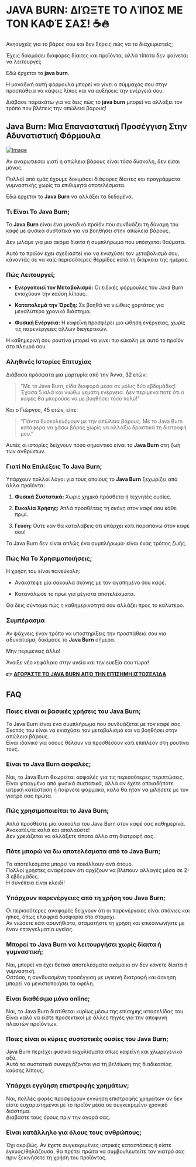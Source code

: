 # JAVA BURN: ΔΙΏΞΤΕ ΤΟ ΛΊΠΟΣ ΜΕ ΤΟΝ ΚΑΦΈ ΣΑΣ! ☕🔥

Ανησυχείς για το βάρος σου και δεν ξέρεις πώς να το διαχειριστείς; 

Έχεις δοκιμάσει διάφορες δίαιτες και προϊόντα, αλλά τίποτα δεν φαίνεται να λειτουργεί; 

Εδώ έρχεται το **java burn**. 

Η μοναδική αυτή φόρμουλα μπορεί να γίνει ο σύμμαχός σου στην προσπάθεια να κάψεις λίπος και να αυξήσεις την ενέργειά σου. 

Διάβασε παρακάτω για να δεις πώς το **java burn** μπορεί να αλλάξει τον τρόπο που βλέπεις την απώλεια βάρους!

## Java Burn: Μια Επαναστατική Προσέγγιση Στην Αδυνατιστική Φόρμουλα

[![Image](https://morningcoffeeritual.net/images/3-pouches.png)](https://gchaffi.com/9ywhgezN)

Αν αναρωτιέσαι γιατί η απώλεια βάρους είναι τόσο δύσκολη, δεν είσαι μόνος.

Πολλοί από εμάς έχουμε δοκιμάσει διάφορες δίαιτες και προγράμματα γυμναστικής χωρίς τα επιθυμητά αποτελέσματα. 

Εδώ έρχεται το **Java Burn** να αλλάξει τα δεδομένα.

### Τι Είναι Το Java Burn;

Το **Java Burn** είναι ένα μοναδικό προϊόν που συνδυάζει τη δύναμη του καφέ με φυσικά συστατικά για να βοηθήσει στην απώλεια βάρους. 

Δεν μιλάμε για μια ακόμα δίαιτα ή συμπλήρωμα που υπόσχεται θαύματα. 

Αυτό το προϊόν έχει σχεδιαστεί για να ενισχύσει τον μεταβολισμό σου, κάνοντάς σε να καίς περισσότερες θερμίδες κατά τη διάρκεια της ημέρας.

### Πώς Λειτουργεί;

- **Ενεργοποιεί τον Μεταβολισμό:** Οι ειδικές φόρμουλες του Java Burn ενισχύουν την καύση λίπους.
  
- **Καταπολεμά την Όρεξη:** Σε βοηθά να νιώθεις χορτάτος για μεγαλύτερο χρονικό διάστημα.
  
- **Φυσική Ενέργεια:** Η καφεΐνη προσφέρει μια ώθηση ενέργειας, χωρίς τις παρενέργειες άλλων διεγερτικών.

Η καθημερινή σου ρουτίνα μπορεί να γίνει πιο εύκολη με αυτό το προϊόν στο πλευρό σου.

### Αληθινές Ιστορίες Επιτυχίας

Διάβασα πρόσφατα μια μαρτυρία από την Άννα, 32 ετών:

> "Με το Java Burn, είδα διαφορά μέσα σε μόλις δύο εβδομάδες! 
> Έχασα 5 κιλά και νιώθω γεμάτη ενέργεια. 
> Δεν περίμενα ποτέ ότι ο καφές θα μπορούσε να με βοηθήσει τόσο πολύ!"

Και ο Γιώργος, 45 ετών, είπε:

> "Πάντα δυσκολευόμουν με την απώλεια βάρους. 
> Με το Java Burn κατάφερα να χάσω βάρος χωρίς να αλλάξω δραστικά τη διατροφή μου."

Αυτές οι ιστορίες δείχνουν πόσο σημαντικό είναι το **Java Burn** στη ζωή των ανθρώπων.

### Γιατί Να Επιλέξεις Το Java Burn;

Υπάρχουν πολλοί λόγοι για τους οποίους το **Java Burn** ξεχωρίζει από άλλα προϊόντα:

1. **Φυσικά Συστατικά:** Χωρίς χημικά πρόσθετα ή τεχνητές ουσίες.
   
2. **Ευκολία Χρήσης:** Απλά προσθέτεις τη σκόνη στον καφέ σου κάθε πρωί.
   
3. **Γεύση:** Ούτε καν θα καταλάβεις ότι υπάρχει κάτι παραπάνω στον καφέ σου!

Το Java Burn δεν είναι απλώς ένα συμπλήρωμα· είναι ένας τρόπος ζωής.

### Πώς Να Το Χρησιμοποιήσεις;

Η χρήση του είναι πανεύκολη:

- Ανακάτεψε μία σακούλα σκόνης με τον αγαπημένο σου καφέ.
  
- Κατανάλωσε το πρωί για μέγιστα αποτελέσματα.

Θα δεις σύντομα πώς η καθημερινότητά σου αλλάζει προς το καλύτερο.

### Συμπέρασμα

Αν ψάχνεις έναν τρόπο να υποστηρίξεις την προσπάθειά σου για αδυνάτισμα, δοκίμασε το **Java Burn** σήμερα. 

Μην περιμένεις άλλο!

Άνοιξε νέο κεφάλαιο στην υγεία και την ευεξία σου τώρα!



**👉 [ΑΓΟΡΆΣΤΕ ΤΟ JAVA BURN ΑΠΌ ΤΗΝ ΕΠΊΣΗΜΗ ΙΣΤΟΣΕΛΊΔΑ](https://gchaffi.com/9ywhgezN)**

## FAQ

### Ποιες είναι οι βασικές χρήσεις του Java Burn;

Το Java Burn είναι ένα συμπλήρωμα που συνδυάζεται με τον καφέ σας.  
Σκοπός του είναι να ενισχύσει τον μεταβολισμό και να βοηθήσει στην απώλεια βάρους.  
Είναι ιδανικό για όσους θέλουν να προσθέσουν κάτι επιπλέον στη ρουτίνα τους.

### Είναι το Java Burn ασφαλές;

Ναι, το Java Burn θεωρείται ασφαλές για τις περισσότερες περιπτώσεις.  
Είναι φτιαγμένο από φυσικά συστατικά, αλλά αν έχετε οποιαδήποτε ιατρική κατάσταση ή παίρνετε φάρμακα, καλό θα ήταν να μιλήσετε με τον γιατρό σας πρώτα.

### Πώς χρησιμοποιείται το Java Burn;

Απλά προσθέστε μία σακούλα του Java Burn στον καφέ σας καθημερινά.  
Ανακατέψτε καλά και απολαύστε!  
Δεν χρειάζεται να αλλάξετε τίποτα άλλο στη διατροφή σας.

### Πότε μπορώ να δω αποτελέσματα από το Java Burn;

Τα αποτελέσματα μπορεί να ποικίλλουν ανά άτομο.  
Πολλοί χρήστες αναφέρουν ότι αρχίζουν να βλέπουν αλλαγές μέσα σε 2-3 εβδομάδες.  
Η συνέπεια είναι κλειδί!

### Υπάρχουν παρενέργειες από τη χρήση του Java Burn;

Οι περισσότερες αναφορές δείχνουν ότι οι παρενέργειες είναι σπάνιες και ήπιες, όπως ελαφριά δυσφορία στο στομάχι.  
Αν νιώσετε κάτι ασυνήθιστο, σταματήστε τη χρήση και επικοινωνήστε με έναν επαγγελματία υγείας.

### Μπορεί το Java Burn να λειτουργήσει χωρίς δίαιτα ή γυμναστική;

Ναι, μπορεί να έχει θετικά αποτελέσματα ακόμα κι αν δεν κάνετε δίαιτα ή γυμναστική.  
Ωστόσο, η συνδυασμένη προσέγγιση με υγιεινή διατροφή και άσκηση μπορεί να μεγιστοποιήσει τα οφέλη.

### Είναι διαθέσιμο μόνο online;

Ναι, το Java Burn διατίθεται κυρίως μέσω της επίσημης ιστοσελίδας του.  
Είναι καλό να είστε προσεκτικοί με άλλες πηγές για την αποφυγή πλαστών προϊόντων.

### Ποιες είναι οι κύριες συστατικές ουσίες του Java Burn;

Java Burn περιέχει φυσικά εκχυλίσματα όπως καφεΐνη και χλωρογενικό οξύ.  
Αυτά τα συστατικά συνεργάζονται για τη βελτίωση της διαδικασίας καύσης λίπους.

### Υπάρχει εγγύηση επιστροφής χρημάτων;

Ναι, πολλές φορές προσφέρουν εγγύηση επιστροφής χρημάτων αν δεν είστε ευχαριστημένοι με το προϊόν μέσα σε συγκεκριμένο χρονικό διάστημα.  
Διαβάστε τους όρους πριν την αγορά σας.

### Είναι κατάλληλο για όλους τους ανθρώπους;

Όχι ακριβώς. Αν έχετε συγκεκριμένες ιατρικές καταστάσεις ή είστε έγκυος/θηλάζουσα, θα πρέπει πρώτα να συμβουλευτείτε τον γιατρό σας πριν ξεκινήσετε τη χρήση του προϊόντος.